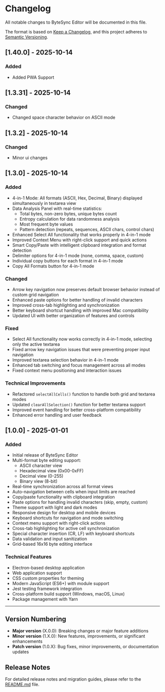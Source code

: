 # Changelog

All notable changes to ByteSync Editor will be documented in this file.

The format is based on [Keep a Changelog](https://keepachangelog.com/en/1.0.0/),
and this project adheres to [Semantic Versioning](https://semver.org/spec/v2.0.0.html).

## [1.40.0] - 2025-10-14
### Added
- Added PWA Support

## [1.3.31] - 2025-10-14
### Changed
- Changed space character behavior on ASCII mode

## [1.3.2] - 2025-10-14
### Changed
- Minor ui changes

## [1.3.0] - 2025-10-14

### Added
- 4-in-1 Mode: All formats (ASCII, Hex, Decimal, Binary) displayed simultaneously in textarea view
- Data Analysis Panel with real-time statistics:
  - Total bytes, non-zero bytes, unique bytes count
  - Entropy calculation for data randomness analysis
  - Most frequent byte values
  - Pattern detection (repeats, sequences, ASCII chars, control chars)
- Enhanced Select All functionality that works properly in 4-in-1 mode
- Improved Context Menu with right-click support and quick actions
- Smart Copy/Paste with intelligent clipboard integration and format detection
- Delimiter options for 4-in-1 mode (none, comma, space, custom)
- Individual copy buttons for each format in 4-in-1 mode
- Copy All Formats button for 4-in-1 mode

### Changed
- Arrow key navigation now preserves default browser behavior instead of custom grid navigation
- Enhanced paste options for better handling of invalid characters
- Improved cross-tab highlighting and synchronization
- Better keyboard shortcut handling with improved Mac compatibility
- Updated UI with better organization of features and controls

### Fixed
- Select All functionality now works correctly in 4-in-1 mode, selecting only the active textarea
- Fixed arrow key navigation issues that were preventing proper input navigation
- Improved textarea selection behavior in 4-in-1 mode
- Enhanced tab switching and focus management across all modes
- Fixed context menu positioning and interaction issues

### Technical Improvements
- Refactored `selectAllCells()` function to handle both grid and textarea modes
- Updated `clearAllSelection()` function for better textarea support
- Improved event handling for better cross-platform compatibility
- Enhanced error handling and user feedback

## [1.0.0] - 2025-01-01

### Added
- Initial release of ByteSync Editor
- Multi-format byte editing support:
  - ASCII character view
  - Hexadecimal view (0x00-0xFF)
  - Decimal view (0-255)
  - Binary view (8-bit)
- Real-time synchronization across all format views
- Auto-navigation between cells when input limits are reached
- Copy/paste functionality with clipboard integration
- Paste options for handling invalid characters (skip, empty, custom)
- Theme support with light and dark modes
- Responsive design for desktop and mobile devices
- Keyboard shortcuts for navigation and mode switching
- Context menu support with right-click actions
- Cross-tab highlighting for active cell synchronization
- Special character insertion (CR, LF) with keyboard shortcuts
- Data validation and input sanitization
- Grid-based 16x16 byte editing interface

### Technical Features
- Electron-based desktop application
- Web application support
- CSS custom properties for theming
- Modern JavaScript (ES6+) with module support
- Jest testing framework integration
- Cross-platform build support (Windows, macOS, Linux)
- Package management with Yarn

---

## Version Numbering

- **Major version** (X.0.0): Breaking changes or major feature additions
- **Minor version** (1.X.0): New features, improvements, or significant enhancements
- **Patch version** (1.0.X): Bug fixes, minor improvements, or documentation updates

## Release Notes

For detailed release notes and migration guides, please refer to the [README.md](README.md) file.
